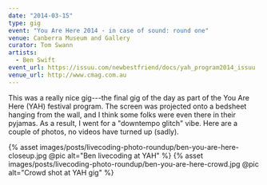 ```yaml
---
date: "2014-03-15"
type: gig
event: "You Are Here 2014 - in case of sound: round one"
venue: Canberra Museum and Gallery
curator: Tom Swann
artists:
  - Ben Swift
event_url: https://issuu.com/newbestfriend/docs/yah_program2014_issuu
venue_url: http://www.cmag.com.au
---
```


This was a really nice gig---the final gig of the day as part of the You Are
Here (YAH) festival program. The screen was projected onto a bedsheet hanging
from the wall, and I think some folks were even there in their pyjamas. As a
result, I went for a "downtempo glitch" vibe. Here are a couple of photos, no
videos have turned up (sadly).

{% asset images/posts/livecoding-photo-roundup/ben-you-are-here-closeup.jpg @pic alt="Ben livecoding at YAH" %}
{% asset images/posts/livecoding-photo-roundup/ben-you-are-here-crowd.jpg @pic alt="Crowd shot at YAH gig" %}

